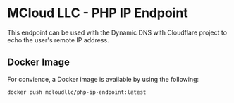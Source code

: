 # MCloud LLC - PHP IP Endpoint

This endpoint can be used with the Dynamic DNS with Cloudflare project to echo the user's remote IP address.

## Docker Image

For convience, a Docker image is available by using the following:

```
docker push mcloudllc/php-ip-endpoint:latest
```